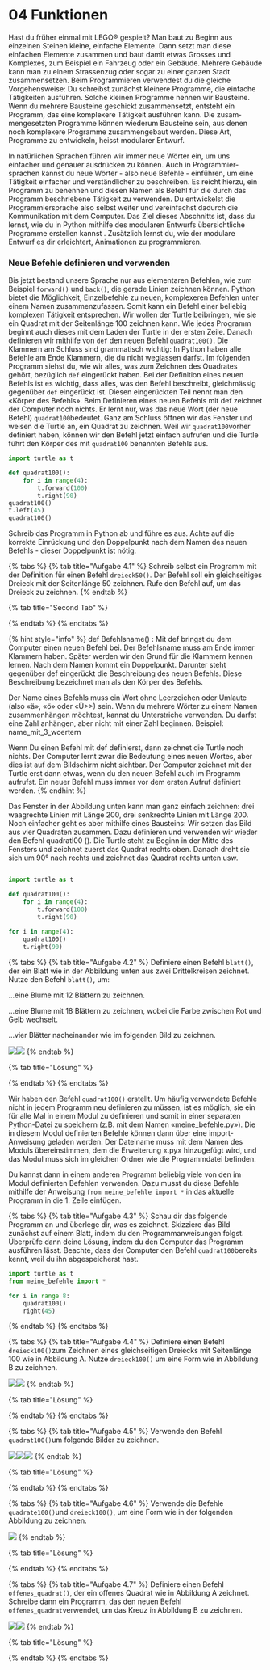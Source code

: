 # 04 Funktionen

Hast du früher einmal mit LEGO® gespielt? Man baut zu Beginn aus einzelnen Steinen kleine, einfache Elemente. Dann setzt man diese einfachen Elemente zusammen und baut damit etwas Grosses und Komplexes, zum Beispiel ein Fahrzeug oder ein Gebäude. Mehrere Gebäude kann man zu einem Strassenzug oder sogar zu einer ganzen Stadt zusammensetzen. Beim Programmieren verwendest du die gleiche Vorgehensweise: Du schreibst zunächst kleinere Programme, die einfache Tätigkeiten ausführen. Solche kleinen Programme nennen wir Bausteine. Wenn du mehrere Bausteine geschickt zusam­mensetzt, entsteht ein Programm, das eine komplexere Tätigkeit ausführen kann. Die zusam­mengesetzten Programme können wiederum Bausteine sein, aus denen noch komplexere Pro­gramme zusammengebaut werden. Diese Art, Programme zu entwickeln, heisst modularer Entwurf.

In natürlichen Sprachen führen wir immer neue Wörter ein, um uns einfacher und genauer ausdrücken zu können. Auch in Programmier­sprachen kannst du neue Wörter - also neue Befehle - einführen, um eine Tätigkeit einfacher und verständlicher zu beschreiben. Es reicht hierzu, ein Programm zu benennen und diesen Namen als Befehl für die durch das Programm beschriebene Tätigkeit zu verwenden. Du entwickelst die Programmiersprache also selbst weiter und vereinfachst dadurch die Kommu­nikation mit dem Computer. Das Ziel dieses Abschnitts ist, dass du lernst, wie du in Python mithilfe des modularen Entwurfs übersichtliche Programme erstellen kannst . Zusätzlich lernst du, wie der modulare Entwurf es dir erleichtert, Animationen zu program­mieren.

### Neue Befehle definieren und verwenden

Bis jetzt bestand unsere Sprache nur aus elementaren Befehlen, wie zum Beispiel `forward()` und `back()`, die gerade Linien zeichnen können. Python bietet die Möglichkeit, Einzelbefehle zu neuen, komplexeren Befehlen unter einem Namen zusammenzufassen. Somit kann ein Befehl einer beliebig komplexen Tätigkeit entsprechen. Wir wollen der Turtle beibringen, wie sie ein Quadrat mit der Seitenlänge 100 zeichnen kann. Wie jedes Programm beginnt auch dieses mit dem Laden der Turtle in der ersten Zeile. Danach definieren wir mithilfe von `def` den neuen Befehl `quadrat100()`. Die Klammern am Schluss sind grammatisch wichtig: In Python haben alle Befehle am Ende Klammern, die du nicht weglassen darfst. Im folgenden Programm siehst du, wie wir alles, was zum Zeichnen des Quadrates gehört, bezüglich `def` eingerückt haben. Bei der Definition eines neuen Befehls ist es wichtig, dass alles, was den Befehl beschreibt, gleichmässig gegenüber `def` eingerückt ist. Diesen eingerückten Teil nennt man den «Körper des Befehls». Beim Definieren eines neuen Befehls mit def zeichnet der Computer noch nichts. Er lernt nur, was das neue Wort (der neue Befehl) `quadrat100`bedeutet. Ganz am Schluss öffnen wir das Fenster und weisen die Turtle an, ein Quadrat zu zeichnen. Weil wir `quadrat100`vorher definiert haben, können wir den Befehl jetzt einfach aufrufen und die Turtle führt den Körper des mit `quadrat100` benannten Befehls aus.

```python
import turtle as t

def quadrat100():
    for i in range(4):
        t.forward(100)
        t.right(90)
quadrat100()
t.left(45)
quadrat100()
```

Schreib das Programm in Python ab und führe es aus. Achte auf die korrekte Einrückung und den Doppelpunkt nach dem Namen des neuen Befehls - dieser Doppelpunkt ist nötig.

{% tabs %}
{% tab title="Aufgabe 4.1" %}
Schreib selbst ein Programm mit der Definition für einen Befehl `dreieck50()`. Der Befehl soll ein gleichseitiges Dreieck mit der Seitenlänge 50 zeichnen. Rufe den Befehl auf, um das Dreieck zu zeichnen.
{% endtab %}

{% tab title="Second Tab" %}

{% endtab %}
{% endtabs %}

{% hint style="info" %}
def Befehlsname() : Mit def bringst du dem Computer einen neuen Befehl bei. Der Befehls­name muss am Ende immer Klammern haben. Später werden wir den Grund für die Klammern kennen lernen. Nach dem Namen kommt ein Doppelpunkt. Darunter steht gegenüber def eingerückt die Beschreibung des neuen Befehls. Diese Beschreibung bezeichnet man als den Körper des Befehls.&#x20;

Der Name eines Befehls muss ein Wort ohne Leerzeichen oder Umlaute (also «ä», «ö» oder «Ü>>) sein. Wenn du mehrere Wörter zu einem Namen zusammenhängen möchtest,  kannst du Unterstriche verwenden. Du darfst eine Zahl anhängen, aber nicht mit einer Zahl beginnen. Beispiel: name\_mit\_3\_woertern

Wenn Du einen Befehl mit def definierst, dann zeichnet die Turtle noch nichts. Der Computer lernt zwar die Bedeutung eines neuen Wortes, aber dies ist auf dem Bildschirm nicht sichtbar. Der Computer zeichnet mit der Turtle erst dann etwas, wenn du den neuen Befehl auch im Programm aufrufst. Ein neuer Befehl muss immer vor dem ersten Aufruf definiert werden.
{% endhint %}

Das Fenster in der Abbildung unten kann man ganz einfach zeichnen: drei waagrechte Linien mit Länge 200, drei senkrechte Linien mit Länge 200. Noch einfacher geht es aber mithilfe eines Bausteins: Wir setzen das Bild aus vier Quadraten zusammen. Dazu definieren und verwenden wir wieder den Befehl quadratl00 (). Die Turtle steht zu Beginn in der Mitte des Fensters und zeichnet zuerst das Quadrat rechts oben. Danach dreht sie sich um 90° nach rechts und zeichnet das Quadrat rechts unten usw.

<img src="../../.gitbook/assets/grafik (53) (1).png" alt="" data-size="original">

```python
import turtle as t

def quadrat100():
    for i in range(4):
        t.forward(100)
        t.right(90)
        
for i in range(4):
    quadrat100()
    t.right(90)
```

{% tabs %}
{% tab title="Aufgabe 4.2" %}
Definiere einen Befehl `blatt()`, der ein Blatt wie in der Abbildung unten aus zwei Drittelkreisen zeichnet. Nutze den Befehl `blatt()`, um:

...eine Blume mit 12 Blättern zu zeichnen.

...eine Blume mit 18 Blättern zu zeichnen, wobei die Farbe zwischen Rot und Gelb wechselt.&#x20;

...vier Blätter nacheinander wie im folgenden Bild zu zeichnen.

![](<../../.gitbook/assets/grafik (43).png>)![](<../../.gitbook/assets/grafik (39) (1).png>)
{% endtab %}

{% tab title="Lösung" %}

{% endtab %}
{% endtabs %}

Wir haben den Befehl `quadrat100()` erstellt. Um häufig verwendete Befehle nicht in jedem Programm neu definieren zu müssen, ist es möglich, sie ein für alle Mal in einem Modul zu definieren und somit in einer separaten Python-Datei zu speichern (z.B. mit dem Namen «meine\_befehle.py»). Die in diesem Modul definierten Befehle können dann über eine import-Anweisung geladen werden. Der Dateiname muss mit dem Namen des Moduls überein­stimmen, dem die Erweiterung «.py» hinzugefügt wird, und das Modul muss sich im gleichen Ordner wie die Programmdatei befinden.

Du kannst dann in einem anderen Programm beliebig viele von den im Modul definierten Befehlen verwenden. Dazu musst du diese Befehle mithilfe der Anweisung `from meine_befehle import *` in das aktuelle Programm in die 1. Zeile einfügen.

{% tabs %}
{% tab title="Aufgabe 4.3" %}
Schau dir das folgende Programm an und überlege dir, was es zeichnet. Skizziere das Bild zunächst auf einem Blatt, indem du den Programmanweisungen folgst. Überprüfe dann deine Lösung, indem du den Computer das Programm ausführen lässt. Beachte, dass der Computer den Befehl `quadrat100`bereits kennt, weil du ihn abgespeicherst hast.

```python
import turtle as t
from meine_befehle import *

for i in range 8:
    quadrat100()
    right(45)
```
{% endtab %}
{% endtabs %}

{% tabs %}
{% tab title="Aufgabe 4.4" %}
Definiere einen Befehl `dreieck100()`zum Zeichnen eines gleichseitigen Dreiecks mit Seitenlänge 100 wie in Abbildung A. Nutze `dreieck100()` um eine Form wie in Abbildung B zu zeichnen.

![](<../../.gitbook/assets/grafik (44).png>)![](<../../.gitbook/assets/grafik (52).png>)
{% endtab %}

{% tab title="Lösung" %}

{% endtab %}
{% endtabs %}

{% tabs %}
{% tab title="Aufgabe 4.5" %}
Verwende den Befehl `quadrat100()`um folgende Bilder zu zeichnen.

![](<../../.gitbook/assets/grafik (38).png>)![](<../../.gitbook/assets/grafik (45).png>)![](<../../.gitbook/assets/grafik (42).png>)
{% endtab %}

{% tab title="Lösung" %}

{% endtab %}
{% endtabs %}

{% tabs %}
{% tab title="Aufgabe 4.6" %}
Verwende die Befehle `quadrate100()`und `dreieck100()`, um eine Form wie in der folgenden Abbildung zu zeichnen.

![](<../../.gitbook/assets/grafik (46).png>)
{% endtab %}

{% tab title="Lösung" %}

{% endtab %}
{% endtabs %}

{% tabs %}
{% tab title="Aufgabe 4.7" %}
Definiere einen Befehl `offenes_quadrat()`, der ein offenes Quadrat wie in Abbildung A zeichnet. Schreibe dann ein Programm, das den neuen Befehl `offenes_quadrat`verwendet, um das Kreuz in Abbildung B zu zeichnen.

![](<../../.gitbook/assets/grafik (40).png>)![](<../../.gitbook/assets/grafik (41).png>)
{% endtab %}

{% tab title="Lösung" %}

{% endtab %}
{% endtabs %}
